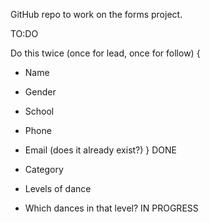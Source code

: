 GitHub repo to work on the forms project.


TO:DO

Do this twice (once for lead, once for follow)
{
  - Name
  - Gender
  - School
  - Phone
  - Email (does it already exist?)
}
DONE

- Category
- Levels of dance
- Which dances in that level?
IN PROGRESS
